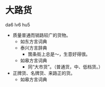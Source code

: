 # 大路货
da6 lv6 hu5
+ 质量普通而销路较广的货物。
  * 如东方言词典
  * 泰兴方言辞典
    - 箇条街上总是～，生意好得很。
  * 如皋方言词典
    + 同“大市货”。（普通货，中、低档货。）
+ 正牌货、名牌货、来路正的货。
  * 如皋方言词典
